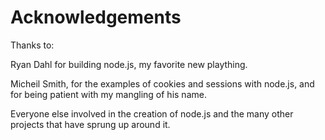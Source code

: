 # Acknowledgements

Thanks to:

Ryan Dahl for building node.js, my favorite new plaything.

Micheil Smith, for the examples of cookies and sessions with node.js, and for
being patient with my mangling of his name.

Everyone else involved in the creation of node.js and the many other projects
that have sprung up around it.